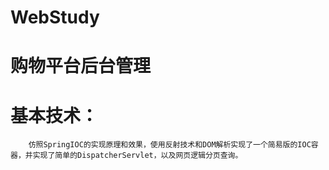 # WebStudy
# 购物平台后台管理
  # 基本技术：
        仿照SpringIOC的实现原理和效果，使用反射技术和DOM解析实现了一个简易版的IOC容器，并实现了简单的DispatcherServlet，以及网页逻辑分页查询。
